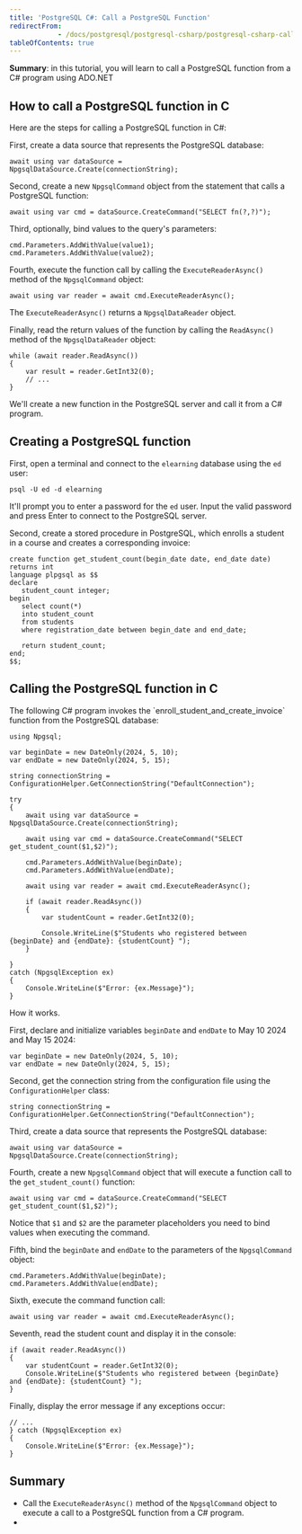 ```yaml
---
title: 'PostgreSQL C#: Call a PostgreSQL Function'
redirectFrom: 
            - /docs/postgresql/postgresql-csharp/postgresql-csharp-call-postgresql-function/
tableOfContents: true
---
```


**Summary**: in this tutorial, you will learn to call a PostgreSQL function from a C# program using ADO.NET



## How to call a PostgreSQL function in C



Here are the steps for calling a PostgreSQL function in C#:



First, create a data source that represents the PostgreSQL database:



```
await using var dataSource = NpgsqlDataSource.Create(connectionString);
```



Second, create a new `NpgsqlCommand` object from the statement that calls a PostgreSQL function:



```
await using var cmd = dataSource.CreateCommand("SELECT fn(?,?)");
```



Third, optionally, bind values to the query's parameters:



```
cmd.Parameters.AddWithValue(value1);
cmd.Parameters.AddWithValue(value2);
```



Fourth, execute the function call by calling the `ExecuteReaderAsync()` method of the `NpgsqlCommand` object:



```
await using var reader = await cmd.ExecuteReaderAsync();
```



The `ExecuteReaderAsync()` returns a `NpgsqlDataReader` object.



Finally, read the return values of the function by calling the `ReadAsync()` method of the `NpgsqlDataReader` object:



```
while (await reader.ReadAsync())
{
    var result = reader.GetInt32(0);
    // ...
}
```



We'll create a new function in the PostgreSQL server and call it from a C# program.



## Creating a PostgreSQL function



First, open a terminal and connect to the `elearning` database using the `ed` user:



```
psql -U ed -d elearning
```



It'll prompt you to enter a password for the `ed` user. Input the valid password and press Enter to connect to the PostgreSQL server.



Second, create a stored procedure in PostgreSQL, which enrolls a student in a course and creates a corresponding invoice:



```
create function get_student_count(begin_date date, end_date date)
returns int
language plpgsql as $$
declare
   student_count integer;
begin
   select count(*)
   into student_count
   from students
   where registration_date between begin_date and end_date;

   return student_count;
end;
$$;
```



## Calling the PostgreSQL function in C



The following C# program invokes the \`enroll_student_and_create_invoice\` function from the PostgreSQL database:



```
using Npgsql;

var beginDate = new DateOnly(2024, 5, 10);
var endDate = new DateOnly(2024, 5, 15);

string connectionString = ConfigurationHelper.GetConnectionString("DefaultConnection");

try
{
    await using var dataSource = NpgsqlDataSource.Create(connectionString);

    await using var cmd = dataSource.CreateCommand("SELECT get_student_count($1,$2)");

    cmd.Parameters.AddWithValue(beginDate);
    cmd.Parameters.AddWithValue(endDate);

    await using var reader = await cmd.ExecuteReaderAsync();

    if (await reader.ReadAsync())
    {
        var studentCount = reader.GetInt32(0);

        Console.WriteLine($"Students who registered between {beginDate} and {endDate}: {studentCount} ");
    }

}
catch (NpgsqlException ex)
{
    Console.WriteLine($"Error: {ex.Message}");
}
```



How it works.



First, declare and initialize variables `beginDate` and `endDate` to May 10 2024 and May 15 2024:



```
var beginDate = new DateOnly(2024, 5, 10);
var endDate = new DateOnly(2024, 5, 15);
```



Second, get the connection string from the configuration file using the `ConfigurationHelper` class:



```
string connectionString = ConfigurationHelper.GetConnectionString("DefaultConnection");
```



Third, create a data source that represents the PostgreSQL database:



```
await using var dataSource = NpgsqlDataSource.Create(connectionString);
```



Fourth, create a new `NpgsqlCommand` object that will execute a function call to the `get_student_count()` function:



```
await using var cmd = dataSource.CreateCommand("SELECT get_student_count($1,$2)");
```



Notice that `$1` and `$2` are the parameter placeholders you need to bind values when executing the command.



Fifth, bind the `beginDate` and `endDate` to the parameters of the `NpgsqlCommand` object:



```
cmd.Parameters.AddWithValue(beginDate);
cmd.Parameters.AddWithValue(endDate);
```



Sixth, execute the command function call:



```
await using var reader = await cmd.ExecuteReaderAsync();
```



Seventh, read the student count and display it in the console:



```
if (await reader.ReadAsync())
{
    var studentCount = reader.GetInt32(0);
    Console.WriteLine($"Students who registered between {beginDate} and {endDate}: {studentCount} ");
}
```



Finally, display the error message if any exceptions occur:



```
// ...
} catch (NpgsqlException ex)
{
    Console.WriteLine($"Error: {ex.Message}");
}
```



## Summary



- Call the `ExecuteReaderAsync()` method of the `NpgsqlCommand` object to execute a call to a PostgreSQL function from a C# program.
- 
